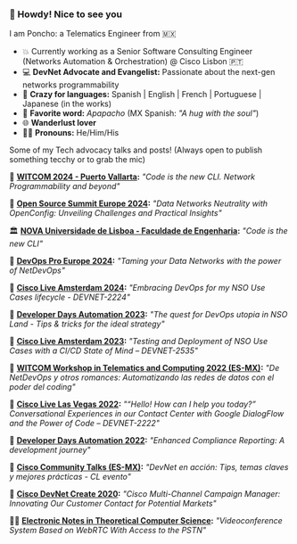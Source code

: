 ### 👋 Howdy! Nice to see you

<!--
**ponchotitlan/ponchotitlan** is a ✨ _special_ ✨ repository because its `README.md` (this file) appears on your GitHub profile.

Here are some ideas to get you started:

- 🔭 I’m currently working on ...
- 🌱 I’m currently learning ...
- 👯 I’m looking to collaborate on ...
- 🤔 I’m looking for help with ...
- 💬 Ask me about ...
- 📫 How to reach me: ...
- 😄 Pronouns: ...
- ⚡ Fun fact: ...
-->
I am Poncho: a Telematics Engineer from 🇲🇽
- 💥 Currently working as a Senior Software Consulting Engineer (Networks Automation & Orchestration) @ Cisco Lisbon 🇵🇹
- 💻 **DevNet Advocate and Evangelist:** Passionate about the next-gen networks programmability
- 💬 **Crazy for languages:** Spanish | English | French | Portuguese | Japanese (in the works)
- 📣 **Favorite word:** *Apapacho* (MX Spanish: *"A hug with the soul"*)
- 🌐 **Wanderlust lover**
- 👨‍🚀 **Pronouns:** He/Him/His

Some of my Tech advocacy talks and posts! (Always open to publish something tecchy or to grab the mic)

🎤 **[WITCOM 2024 - Puerto Vallarta](https://github.com/ponchotitlan/witcom-2024-code-is-the-new-cli):** 
_"Code is the new CLI. Network Programmability and beyond"_

🎤 **[Open Source Summit Europe 2024](https://www.youtube.com/watch?v=qcl2sYVTo8M&list=PLbzoR-pLrL6rC7SpO7MJCZm22Qp5ns3p-&index=49&ab_channel=TheLinuxFoundation):** 
_"Data Networks Neutrality with OpenConfig: Unveiling Challenges and Practical Insights"_

🏛️ **[NOVA Universidade de Lisboa - Faculdade de Engenharia](https://github.com/ponchotitlan/NOVA_code_is_the_new_CLI):** 
_"Code is the new CLI"_

🎤 **[DevOps Pro Europe 2024](https://devopspro.lt/devops-pro-europe-2024/):** 
_"Taming your Data Networks with the power of NetDevOps"_

🎤 **[Cisco Live Amsterdam 2024](https://www.ciscolive.com/on-demand/on-demand-library.html?search=%22Alfonso%20Sandoval%20Rosas%22#/session/1707505612413001pTAA):** 
_"Embracing DevOps for my NSO Use Cases lifecycle - DEVNET-2224"_

🎤 **[Developer Days Automation 2023](https://www.youtube.com/watch?v=nnjzu57vI3g&t=634s&ab_channel=CiscoNSODeveloperHub):** 
_"The quest for DevOps utopia in NSO Land - Tips & tricks for the ideal strategy"_

🎤 **[Cisco Live Amsterdam 2023](https://www.ciscolive.com/on-demand/on-demand-library.html?search=alfonso#/session/1675722413868001tRad):**
_"Testing and Deployment of NSO Use Cases with a CI/CD State of Mind – DEVNET-2535"_

🎤 **[WITCOM Workshop in Telematics and Computing 2022 (ES-MX)](https://www.facebook.com/WITCOMConferences/videos/486035753588634):**
_"De NetDevOps y otros romances: Automatizando las redes de datos con el poder del coding"_

🎤 **[Cisco Live Las Vegas 2022](https://www.ciscolive.com/on-demand/on-demand-library.html?search=alfonso#/session/1675722411262001tQK7):**
_"“Hello! How can I help you today?” Conversational Experiences in our Contact Center with Google DialogFlow and the Power of Code – DEVNET-2222"_

🎤 **[Developer Days Automation 2022](https://www.youtube.com/watch?v=0bWm1q6V0qM&ab_channel=CiscoNSODeveloperHub):**
_"Enhanced Compliance Reporting: A development journey"_

🎤 **[Cisco Community Talks (ES-MX)](https://community.cisco.com/t5/eventos-general/devnet-en-acci%C3%B3n-tips-temas-claves-y-mejores-pr%C3%A1cticas-cl-evento/ba-p/4310121?utm_campaign=cl-sp-devent-comienzo-mar2021&utm_medium=referral&utm_source=sm):**
_"DevNet en acción: Tips, temas claves y mejores prácticas - CL evento"_

🎤 **[Cisco DevNet Create 2020](https://www.youtube.com/watch?v=zHOUyR3kKrE&ab_channel=CiscoDevNet):**
_"Cisco Multi-Channel Campaign Manager: Innovating Our Customer Contact for Potential Markets"_

✍🏼 **[Electronic Notes in Theoretical Computer Science](https://www.sciencedirect.com/science/article/pii/S1571066116301141):**
_"Videoconference System Based on WebRTC With Access to the PSTN"_

